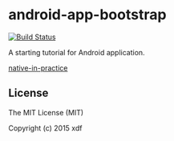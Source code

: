 # android-app-bootstrap

[![Build Status](https://travis-ci.org/xudafeng/android-app-bootstrap.svg?branch=master)](https://travis-ci.org/xudafeng/android-app-bootstrap)

A starting tutorial for Android application.

[native-in-practice](https://xudafeng.github.io/slide/archives/native-in-practice)

## License

The MIT License (MIT)

Copyright (c) 2015 xdf
